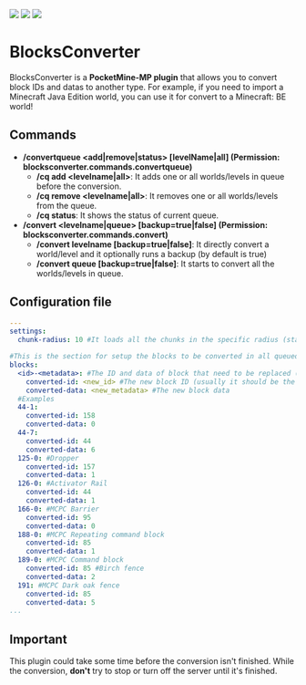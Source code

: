 [![ ](https://poggit.pmmp.io/shield.state/BlocksConverter)](https://poggit.pmmp.io/p/BlocksConverter)
[![ ](https://poggit.pmmp.io/shield.api/BlocksConverter)](https://poggit.pmmp.io/p/BlocksConverter)
[![ ](https://poggit.pmmp.io/shield.dl.total/BlocksConverter)](https://poggit.pmmp.io/p/BlocksConverter)

# BlocksConverter
BlocksConverter is a **PocketMine-MP plugin** that allows you to convert block IDs and datas to another type. For example, if you need to import a Minecraft Java Edition world, you can use it for convert to a Minecraft: BE world!

## Commands
- **/convertqueue <add|remove|status> [levelName|all] (Permission: blocksconverter.commands.convertqueue)**
  - **/cq add <levelname|all>**: It adds one or all worlds/levels in queue before the conversion.
  - **/cq remove <levelname|all>**: It removes one or all worlds/levels from the queue.
  - **/cq status**: It shows the status of current queue.
- **/convert <levelname|queue> [backup=true|false] (Permission: blocksconverter.commands.convert)**
  - **/convert levelname [backup=true|false]**: It directly convert a world/level and it optionally runs a backup (by default is true)
  - **/convert queue [backup=true|false]**: It starts to convert all the worlds/levels in queue.

## Configuration file
```yaml
---
settings:
  chunk-radius: 10 #It loads all the chunks in the specific radius (starting point is world spawn) and it allows to convert more blocks in the map.

#This is the section for setup the blocks to be converted in all queued worlds
blocks:
  <id>-<metadata>: #The ID and data of block that need to be replaced (usually it should be the MC:PC ID)
    converted-id: <new_id> #The new block ID (usually it should be the MC:BE ID)
    converted-data: <new_metadata> #The new block data
  #Examples
  44-1:
    converted-id: 158
    converted-data: 0
  44-7:
    converted-id: 44
    converted-data: 6
  125-0: #Dropper
    converted-id: 157
    converted-data: 1
  126-0: #Activator Rail
    converted-id: 44
    converted-data: 1
  166-0: #MCPC Barrier
    converted-id: 95
    converted-data: 0
  188-0: #MCPC Repeating command block
    converted-id: 85
    converted-data: 1
  189-0: #MCPC Command block
    converted-id: 85 #Birch fence
    converted-data: 2
  191: #MCPC Dark oak fence
    converted-id: 85
    converted-data: 5
...
```
## Important
This plugin could take some time before the conversion isn't finished. While the conversion, **don't** try to stop or turn off the server until it's finished.
